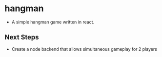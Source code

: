 # hangman
- A simple hangman game written in react.
## Next Steps
- Create a node backend that allows simultaneous gameplay for 2 players
